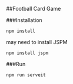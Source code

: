 ##Football Card Game

###Installation

`npm install`

may need to install JSPM

`npm install jspm`

###Run

`npm run serveit`
